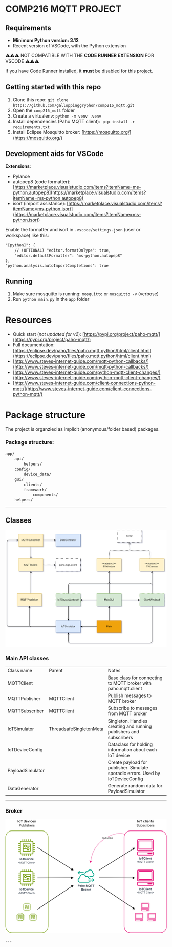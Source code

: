 # COMP216 MQTT PROJECT

## Requirements

- **Minimum Python version: 3.12**
- Recent version of VSCode, with the Python extension

⚠️⚠️⚠️ NOT COMPATIBLE WITH THE **CODE RUNNER EXTENSION** FOR VSCODE ⚠️⚠️⚠️

If you have Code Runner installed, it **must** be disabled for this project.

## Getting started with this repo

1.  Clone this repo: `git clone https://github.com/galloppinggryphon/comp216_mqtt.git`
2.  Open the `comp216_mqtt` folder
3.  Create a virtualenv: `python -m venv .venv`
4.  Install dependencies (Paho MQTT client):  `pip install -r requirements.txt`
5.  Install Eclipse Mosquitto broker: [https://mosquitto.org/](https://mosquitto.org/)

## Development aids for VSCode

**Extensions**:

- Pylance
- autopep8 (code formatter): [https://marketplace.visualstudio.com/items?itemName=ms-python.autopep8](https://marketplace.visualstudio.com/items?itemName=ms-python.autopep8)
- isort (import assistance): [https://marketplace.visualstudio.com/items?itemName=ms-python.isort](https://marketplace.visualstudio.com/items?itemName=ms-python.isort)

Enable the formatter and isort in `.vscode/settings.json` (user or workspace) like this:

```
"[python]": {
    // (OPTIONAL) "editor.formatOnType": true,
    "editor.defaultFormatter": "ms-python.autopep8"
},
"python.analysis.autoImportCompletions": true
```

## Running

1.  Make sure mosquitto is running: `mosquitto` or `mosquitto -v` (verbose)
2.  Run `python main.py` in the `app` folder

# Resources

- Quick start (_not updated for v2_): [https://pypi.org/project/paho-mqtt/](https://pypi.org/project/paho-mqtt/)
- Full documentation: [https://eclipse.dev/paho/files/paho.mqtt.python/html/client.html](https://eclipse.dev/paho/files/paho.mqtt.python/html/client.html)
- [http://www.steves-internet-guide.com/mqtt-python-callbacks/](http://www.steves-internet-guide.com/mqtt-python-callbacks/)
- [http://www.steves-internet-guide.com/python-mqtt-client-changes/](http://www.steves-internet-guide.com/python-mqtt-client-changes/)
- [http://www.steves-internet-guide.com/client-connections-python-mqtt/](http://www.steves-internet-guide.com/client-connections-python-mqtt/)

# Package structure

The project is organzied as implicit (anonymous/folder based) packages.

### Package structure:

```
app/
    api/
        helpers/
    config/
        device_data/
    gui/
        clients/
        framework/
        	components/
    helpers/
```

---

## Classes

![Class overview](/diagrams/Class_overview.png)

### Main API classes

<table><tbody><tr><td>Class name</td><td>Parent&nbsp;</td><td>Notes</td></tr><tr><td>MQTTClient</td><td>&nbsp;</td><td>Base class for connecting to MQTT broker with paho.mqtt.client</td></tr><tr><td>MQTTPublisher</td><td>MQTTClient</td><td>Publish messages to MQTT broker</td></tr><tr><td>MQTTSubscriber</td><td>MQTTClient</td><td>Subscribe to messages from MQTT broker</td></tr><tr><td>IoTSimulator</td><td>ThreadsafeSingletonMeta</td><td>Singleton. Handles creating and running publishers and subscribers</td></tr><tr><td>IoTDeviceConfig</td><td>&nbsp;</td><td>Dataclass for holding information about each IoT device</td></tr><tr><td>PayloadSimulator</td><td>&nbsp;</td><td>Create payload for publisher. Simulate sporadic errors. Used by IoTDeviceConfig</td></tr><tr><td>DataGenerator</td><td>&nbsp;</td><td>Generate random data for PayloadSimulator</td></tr></tbody></table>

---

### Broker

![MQTT overview](/diagrams/MQTT_diagram.png)

\---
